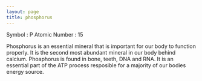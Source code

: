 ```yaml
---
layout: page
title: phosphorus
---
```


Symbol : P
Atomic Number : 15

Phosphorus is an essential mineral that is important for our body to function properly. It is the second most abundant mineral in our body behind calcium. Phoaphorus is found in bone, teeth, DNA and RNA. It is an essential part of the ATP process resposible for a majority of our bodies energy source.